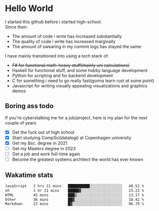 # Hello World

I started this github before i started high-school.  
Since then:
- The amount of code i write has increased substantially
- The quality of code i write has increased marginally
- The amount of swearing in my commit logs has stayed the same

I have mainly transitioned into using a tech stack of:
- ~~F# for functional math-heavy stuff(mainly uni calculations)~~
- Haskell for functional stuff, and some hobby language development
- Python for scripting and for backend development
- C for something i need to go really fast(gonna learn rust at some point)
- Javascript for writing visually appealing visualizations and graphics demos

## Boring ass todo
If you're cyberstalking me for a job/project, here is my plan for the next couple of years
- [x] Get the fuck out of high school
- [x] Start studying CompSci(datalogi) at Copenhagen university
- [x] Get my Bsc. degree in 2021
- [ ] Get my Masters degree in 2023
- [ ] Get a job and work full-time again
- [ ] Become the greatest systems architect the world has ever known

## Wakatime stats
<!--START_SECTION:waka-->

```txt
JavaScript   2 hrs 21 mins   ██████████░░░░░░░░░░░░░░░   40.52 %
sh           1 hr 21 mins    █████▓░░░░░░░░░░░░░░░░░░░   23.21 %
HTML         45 mins         ███▒░░░░░░░░░░░░░░░░░░░░░   13.17 %
Other        36 mins         ██▓░░░░░░░░░░░░░░░░░░░░░░   10.42 %
Markdown     23 mins         █▓░░░░░░░░░░░░░░░░░░░░░░░   06.79 %
```

<!--END_SECTION:waka-->
